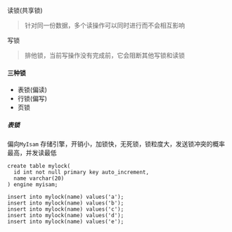 读锁(共享锁)

> 针对同一份数据，多个读操作可以同时进行而不会相互影响

写锁

> 排他锁，当前写操作没有完成前，它会阻断其他写锁和读锁

#### 三种锁

* 表锁(偏读)
* 行锁(偏写)
* 页锁

##### 表锁

偏向`MyIsam` 存储引擎，开销小，加锁快，无死锁，锁粒度大，发送锁冲突的概率最高，并发读最低

```mysql
create table mylock(
  id int not null primary key auto_increment,
  name varchar(20)
) engine myisam;

insert into mylock(name) values('a');
insert into mylock(name) values('b');
insert into mylock(name) values('c');
insert into mylock(name) values('d');
insert into mylock(name) values('e');
```

